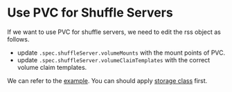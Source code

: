 <!--
  ~ Licensed to the Apache Software Foundation (ASF) under one or more
  ~ contributor license agreements.  See the NOTICE file distributed with
  ~ this work for additional information regarding copyright ownership.
  ~ The ASF licenses this file to You under the Apache License, Version 2.0
  ~ (the "License"); you may not use this file except in compliance with
  ~ the License.  You may obtain a copy of the License at
  ~
  ~    http://www.apache.org/licenses/LICENSE-2.0
  ~
  ~ Unless required by applicable law or agreed to in writing, software
  ~ distributed under the License is distributed on an "AS IS" BASIS,
  ~ WITHOUT WARRANTIES OR CONDITIONS OF ANY KIND, either express or implied.
  ~ See the License for the specific language governing permissions and
  ~ limitations under the License.
  -->

# Use PVC for Shuffle Servers

If we want to use PVC for shuffle servers, we need to edit the rss object as follows.

+ update `.spec.shuffleServer.volumeMounts` with the mount points of PVC.
+ update  `.spec.shuffleServer.volumeClaimTemplates` with the correct volume claim templates.

We can refer to the [example](rss-pvc-on-gce.yaml). You can should apply [storage class](gce-storage-class.yml) first.

